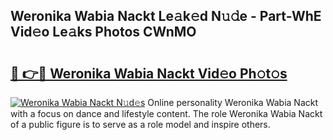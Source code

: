 ## Weronika Wabia Nackt Le𝚊k𝚎d N𝚞𝚍e - Part-WhE Vid𝚎o Le𝚊ks Photos CWnMO

# <h2><a href="http://fbaiwi9.evod.top/?m=Weronika+Wabia+Nackt">🔗 👉🔴 Weronika Wabia Nackt Vid𝚎o Ph𝚘t𝚘s</a></h2>

[![Weronika Wabia Nackt N𝚞d𝚎s](https://i.imgur.com/8V9OHl7.gif)](http://fbaiwi9.evod.top/?m=Weronika+Wabia+Nackt)
Online personality Weronika Wabia Nackt with a focus on dance and lifestyle content. The role Weronika Wabia Nackt of a public figure is to serve as a role model and inspire others. 
